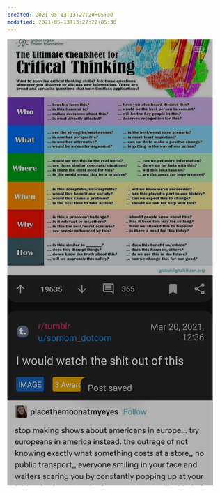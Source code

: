 ```yaml
---
created: 2021-05-13T13:27:20+05:30
modified: 2021-05-13T13:27:22+05:30
---
```


![Image](./IMG_1620892640272.jpg)

